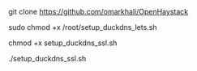 git clone https://github.com/omarkhali/OpenHaystack

sudo chmod +x /root/setup_duckdns_lets.sh

chmod +x setup_duckdns_ssl.sh

./setup_duckdns_ssl.sh
